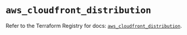 # `aws_cloudfront_distribution`

Refer to the Terraform Registry for docs: [`aws_cloudfront_distribution`](https://registry.terraform.io/providers/hashicorp/aws/5.35.0/docs/resources/cloudfront_distribution).
